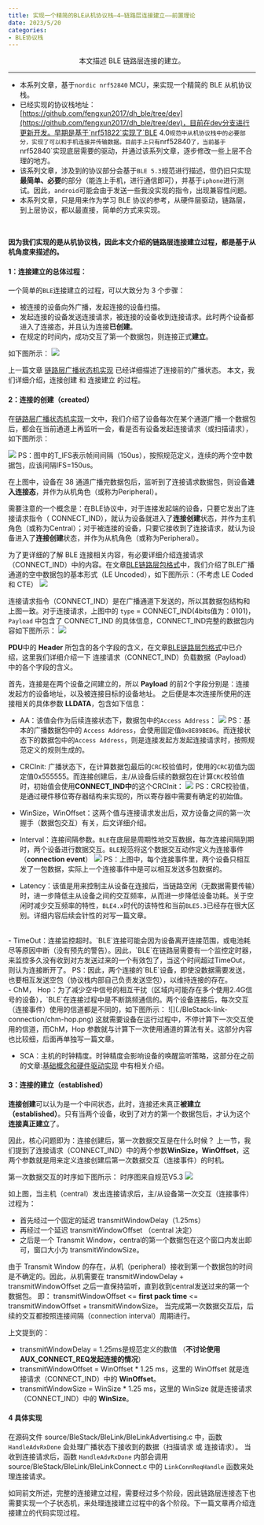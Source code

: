 ```yaml
---
title: 实现一个精简的BLE从机协议栈—4—链路层连接建立——前置理论
date: 2023/5/20
categories: 
- BLE协议栈
---
```


<center>
本文描述 BLE 链路层连接的建立。
</center>

<!--more-->

***


- 本系列文章，基于`nordic nrf52840` MCU，来实现一个精简的 BLE 从机协议栈。
- 已经实现的协议栈地址：[https://github.com/fengxun2017/dh_ble/tree/dev](https://github.com/fengxun2017/dh_ble/tree/dev)，目前在dev分支进行更新开发。早期是基于`nrf51822`实现了`BLE 4.0`规范中从机协议栈中的必要部分，实现了可以和手机连接并传输数据。目前手上只有`nrf52840`了，当前基于`nrf52840`实现底层需要的驱动，并通过该系列文章，逐步修改一些上层不合理的地方。
- 该系列文章，涉及到的协议部分会基于`BLE 5.3`规范进行描述，但仍旧只实现**最简单、必要**的部分（能连上手机，进行通信即可），并基于`iphone`进行测试。因此，`android`可能会由于发送一些我没实现的指令，出现兼容性问题。
- 本系列文章，只是用来作为学习 BLE 协议的参考，从硬件层驱动，链路层，到上层协议，都以最直接，简单的方式来实现。

<br/>

**因为我们实现的是从机协议栈，因此本文介绍的链路层连接建立过程，都是基于从机角度来描述的。**

#### 1：连接建立的总体过程：
一个简单的`BLE`连接建立的过程，可以大致分为 3 个步骤：
- 被连接的设备向外广播，发起连接的设备扫描。
  <br/>
- 发起连接的设备发送连接请求，被连接的设备收到连接请求。此时两个设备都进入了连接态，并且认为连接**已创建**。
  <br/>
- 在规定的时间内，成功交互了第一个数据包，则连接正式**建立**。
  
如下图所示：
![](./BleStack-link-connection/three-steps.png)

上一篇文章 [链路层广播状态机实现](https://fengxun2017.gitee.io/2023/04/24/BleStack-link-advertising/) 已经详细描述了连接前的广播状态。
本文，我们详细介绍，连接创建 和 连接建立 的过程。

#### 2：连接的创建（created）

在[链路层广播状态机实现](https://fengxun2017.github.io/2023/04/24/BleStack-link-advertising/)一文中，我们介绍了设备每次在某个通道广播一个数据包后，都会在当前通道上再监听一会，看是否有设备发起连接请求（或扫描请求），如下图所示：

![](./BleStack-link-connection/connection-created.png)
PS：图中的T_IFS表示帧间间隔（150us），按照规范定义，连续的两个空中数据包，应该间隔IFS=150us。

在上图中，设备在 38 通道广播完数据包后，监听到了连接请求数据包，则设备**进入连接态**，并作为从机角色（或称为Peripheral）。

需要注意的一个概念是：在BLE协议中，对于连接发起端的设备，只要它发出了连接请求指令（ CONNECT_IND），就认为设备就进入了**连接创建**状态，并作为主机角色（或称为Central）；对于被连接的设备，只要它接收到了连接请求，就认为设备进入了**连接创建**状态，并作为从机角色（或称为Peripheral）。

为了更详细的了解 BLE 连接相关内容，有必要详细介绍连接请求（CONNECT_IND）中的内容。在文章[BLE链路层包格式](https://fengxun2017.github.io/2023/04/03/BleStack-link-packet/)中，我们介绍了BLE广播通道的空中数据包的基本形式（LE Uncoded），如下图所示：（不考虑 LE Coded和 CTE）
![](./BleStack-link-connection/base-packet.png)


连接请求指令（CONNECT_IND）是在广播通道下发送的，所以其数据包结构和上图一致。对于连接请求，上图中的 `type` = CONNECT_IND(4bits值为：0101)，`Payload` 中包含了 CONNECT_IND 的具体信息，CONNECT_IND完整的数据包内容如下图所示：
![](./BleStack-link-connection/connect-ind.png)

**PDU**中的 **Header** 所包含的各个字段的含义，在文章[BLE链路层包格式](https://fengxun2017.github.io/2023/04/03/BleStack-link-packet/)中已介绍，这里我们详细介绍一下 连接请求（CONNECT_IND）负载数据（Payload）中的各个字段的含义。

首先，连接是在两个设备之间建立的，所以 **Payload** 的前2个字段分别是：连接发起方的设备地址，以及被连接目标的设备地址。 
之后便是本次连接所使用的连接相关的具体参数 **LLDATA**，包含如下信息：
- AA：该值会作为后续连接状态下，数据包中的`Access Address`：
  ![](./BleStack-link-connection/AA.png)
  PS：基本的广播数据包中的 `Access Address`，会使用固定值`0x8E89BED6`。而连接状态下的数据包中的`Access Address`，则是连接发起方发起连接请求时，按照规范定义的规则生成的。
  <br/>
- CRCInit: 广播状态下，在计算数据包最后的`CRC`校验值时，使用的`CRC`初值为固定值0x555555。而连接创建后，主/从设备后续的数据包在计算`CRC`校验值时，初始值会使用**CONNECT_IND中**的这个CRCInit：
  ![](./BleStack-link-connection/CRCInit.png)
  PS：CRC校验值，是通过硬件移位寄存器结构来实现的，所以寄存器中需要有确定的初始值。
  <br/>

- WinSize，WinOffset：这两个值与连接请求发出后，双方设备之间的第一次握手（数据包交互）有关，后文详细介绍。
  <br/>
- Interval：连接间隔参数。`BLE`在底层是周期性地交互数据，每次连接间隔到期时，两个设备进行数据交互。`BLE`规范将这个数据交互动作定义为连接事件（**connection event**）
  ![](./BleStack-link-connection/interval.png)
  PS：上图中，每个连接事件里，两个设备只相互发了一包数据，实际上一个连接事件中是可以相互发送多包数据的。
  <br/>
  
- Latency：该值是用来控制主从设备在连接后，当链路空闲（无数据需要传输）时，进一步降低主从设备之间的交互频率，从而进一步降低设备功耗。关于空闲时减少交互频率的特性，`BLE4.x`时代的该特性和当前`BLE5.3`已经存在很大区别。详细内容后续会针性的对写一篇文章。
<br/>
- TimeOut：连接监控超时。`BLE`连接可能会因为设备离开连接范围，或电池耗尽等原因中断（没有预先的警告）。因此，`BLE`在链路层需要有一个监控定时器，来监控多久没有收到对方发送过来的一个有效包了，当这个时间超过TimeOut，则认为连接断开了。
  PS：因此，两个连接的`BLE`设备，即使没数据需要发送，也要相互发送空包（协议栈内部自己负责发送空包），以维持连接的存在。
  <br/>
-  ChM， Hop：为了减少空中信号的相互干扰（区域内可能存在多个使用2.4G信号的设备），`BLE`在连接过程中是不断跳频通信的。两个设备连接后，每次交互（连接事件）使用的信道都是不同的，如下图所示：
  ![](./BleStack-link-connection/chm-hop.png)
  这就需要设备在运行过程中，不停计算下一次交互使用的信道，而ChM，Hop 参数就与计算下一次使用通道的算法有关。这部分内容也比较细，后面再单独写一篇文章。
  <br/>

- SCA：主机的时钟精度。时钟精度会影响设备的唤醒监听策略，这部分在之前的文章:[基础概念和硬件驱动实现](https://fengxun2017.gitee.io/2023/03/25/BleStack-hardware-driver/#2%E2%80%94%E2%80%94%E5%AE%9E%E7%8E%B0%E4%B8%AD%E7%9A%84%E4%B8%80%E4%BA%9B%E7%BB%86%E8%8A%82%E9%97%AE%E9%A2%98) 中有相关介绍。

#### 3：连接的建立（established）

**连接创建**可以认为是一个中间状态，此时，连接还未真正**被建立（established）**。只有当两个设备，收到了对方的第一个数据包后，才认为这个**连接真正建立**了。

因此，核心问题即为：连接创建后，第一次数据交互是在什么时候？
上一节，我们提到了连接请求（CONNECT_IND）中的两个参数**WinSize，WinOffset**，这两个参数就是用来定义连接创建后第一次数据交互（连接事件）的时机。

第一次数据交互的时序如下图所示： 时序图来自规范V5.3
![](./BleStack-link-connection/first-packet-time.png)

如上图，当主机（central）发出连接请求后，主/从设备第一次交互（连接事件）过程为：
- 首先经过一个固定的延迟 transmitWindowDelay（1.25ms）
- 再经过一个延迟 transmitWindowOffset （central 决定）
- 之后是一个 Transmit Window，central的第一个数据包在这个窗口内发出即可，窗口大小为 transmitWindowSize。
  
由于 Transmit Window 的存在，从机（peripheral）接收到第一个数据包的时间是不确定的。因此，从机需要在 transmitWindowDelay + transmitWindowOffset 之后一直保持监听，直到收到central发送过来的第一个数据包。 即：
 transmitWindowOffset <= **first pack time** <= transmitWindowOffset + transmitWindowSize。
 当完成第一次数据交互后，后续的交互都按照连接间隔（connection interval）周期进行。

上文提到的：
- transmitWindowDelay = 1.25ms是规范定义的数值 （**不讨论使用AUX_CONNECT_REQ发起连接的情况**）
- transmitWindowOffset = 
WinOffset * 1.25 ms，这里的 WinOffset 就是连接请求（CONNECT_IND）中的 **WinOffset**。
- transmitWindowSize = 
WinSize * 1.25 ms，这里的 WinSize 就是连接请求（CONNECT_IND）中的 **WinSize**。


#### 4 具体实现

在源码文件 source/BleStack/BleLink/BleLinkAdvertising.c 中，函数 `HandleAdvRxDone` 会处理广播状态下接收到的数据（扫描请求 或 连接请求）。
当收到连接请求后，函数 `HandleAdvRxDone` 内部会调用source/BleStack/BleLink/BleLinkConnect.c 中的 `LinkConnReqHandle` 函数来处理连接请求。

如同前文所述，完整的连接建立过程，需要经过多个阶段，因此链路层连接态下也需要实现一个子状态机，来处理连接建立过程中的各个阶段。下一篇文章再介绍连接建立的代码实现过程。

  


